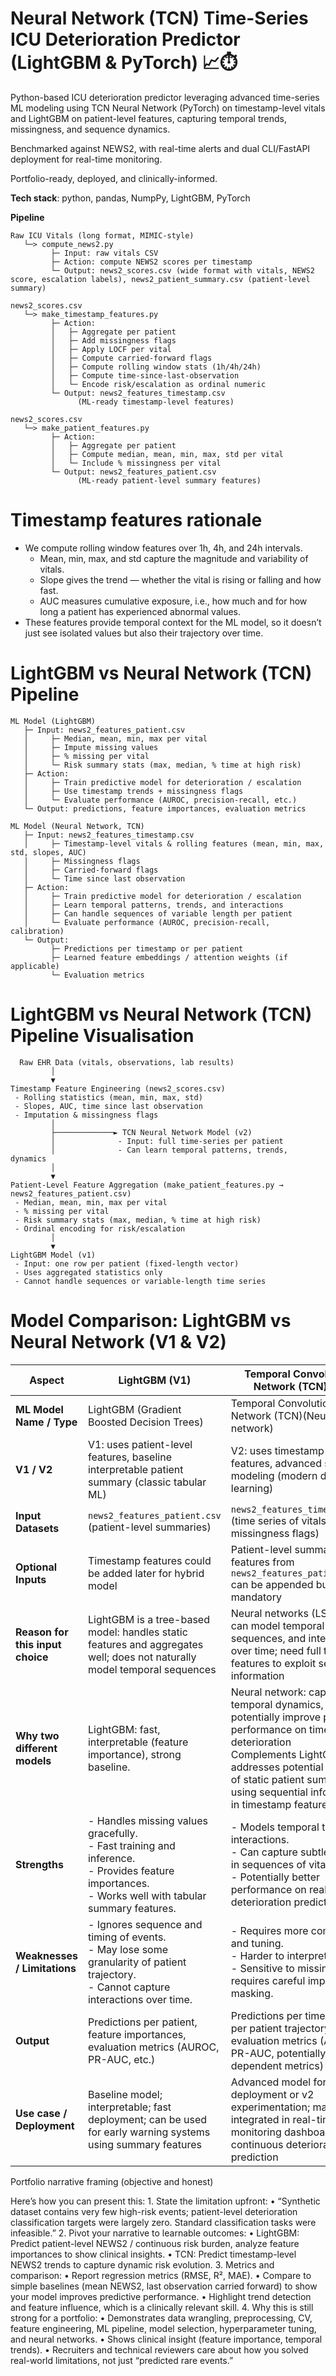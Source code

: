 # Neural Network (TCN) Time-Series ICU Deterioration Predictor (LightGBM & PyTorch) 📈⏱️ 

Python-based ICU deterioration predictor leveraging advanced time-series ML modeling using TCN Neural Network (PyTorch) on timestamp-level vitals and LightGBM on patient-level features, capturing temporal trends, missingness, and sequence dynamics. 

Benchmarked against NEWS2, with real-time alerts and dual CLI/FastAPI deployment for real-time monitoring.

Portfolio-ready, deployed, and clinically-informed.

**Tech stack**: python, pandas, NumpPy, LightGBM, PyTorch

**Pipeline**
```text
Raw ICU Vitals (long format, MIMIC-style)
   └─> compute_news2.py
         ├─ Input: raw vitals CSV
         ├─ Action: compute NEWS2 scores per timestamp
         └─ Output: news2_scores.csv (wide format with vitals, NEWS2 score, escalation labels), news2_patient_summary.csv (patient-level summary)

news2_scores.csv
   └─> make_timestamp_features.py
         ├─ Action:
         │   ├─ Aggregate per patient
         │   ├─ Add missingness flags
         │   ├─ Apply LOCF per vital
         │   ├─ Compute carried-forward flags
         │   ├─ Compute rolling window stats (1h/4h/24h)
         │   ├─ Compute time-since-last-observation
         │   └─ Encode risk/escalation as ordinal numeric
         └─ Output: news2_features_timestamp.csv
               (ML-ready timestamp-level features)

news2_scores.csv
   └─> make_patient_features.py
         ├─ Action:
         │   ├─ Aggregate per patient
         │   ├─ Compute median, mean, min, max, std per vital
         │   └─ Include % missingness per vital
         └─ Output: news2_features_patient.csv
               (ML-ready patient-level summary features)
```

# Timestamp features rationale
- We compute rolling window features over 1h, 4h, and 24h intervals. 
   - Mean, min, max, and std capture the magnitude and variability of vitals. 
   - Slope gives the trend — whether the vital is rising or falling and how fast. 
   - AUC measures cumulative exposure, i.e., how much and for how long a patient has experienced abnormal values. 
- These features provide temporal context for the ML model, so it doesn’t just see isolated values but also their trajectory over time.


# LightGBM vs Neural Network (TCN) Pipeline
```text
ML Model (LightGBM)
   ├─ Input: news2_features_patient.csv 
   │     ├─ Median, mean, min, max per vital
   │     ├─ Impute missing values
   │     ├─ % missing per vital
   │     └─ Risk summary stats (max, median, % time at high risk)
   ├─ Action:
   │     ├─ Train predictive model for deterioration / escalation
   │     ├─ Use timestamp trends + missingness flags
   │     └─ Evaluate performance (AUROC, precision-recall, etc.)
   └─ Output: predictions, feature importances, evaluation metrics

ML Model (Neural Network, TCN)
   ├─ Input: news2_features_timestamp.csv
   │     ├─ Timestamp-level vitals & rolling features (mean, min, max, std, slopes, AUC)
   │     ├─ Missingness flags
   │     ├─ Carried-forward flags  
   │     └─ Time since last observation
   ├─ Action:
   │     ├─ Train predictive model for deterioration / escalation
   │     ├─ Learn temporal patterns, trends, and interactions
   │     ├─ Can handle sequences of variable length per patient
   │     └─ Evaluate performance (AUROC, precision-recall, calibration)
   └─ Output: 
         ├─ Predictions per timestamp or per patient
         ├─ Learned feature embeddings / attention weights (if applicable)
         └─ Evaluation metrics
```

# LightGBM vs Neural Network (TCN) Pipeline Visualisation
```text
  Raw EHR Data (vitals, observations, lab results)
         │
         ▼
Timestamp Feature Engineering (news2_scores.csv)
 - Rolling statistics (mean, min, max, std)
 - Slopes, AUC, time since last observation
 - Imputation & missingness flags
         │
         ├─────────────► TCN Neural Network Model (v2)
         │              - Input: full time-series per patient
         │              - Can learn temporal patterns, trends, dynamics
         │
         ▼
Patient-Level Feature Aggregation (make_patient_features.py → news2_features_patient.csv)
 - Median, mean, min, max per vital
 - % missing per vital
 - Risk summary stats (max, median, % time at high risk)
 - Ordinal encoding for risk/escalation
         │
         ▼
LightGBM Model (v1)
 - Input: one row per patient (fixed-length vector)
 - Uses aggregated statistics only
 - Cannot handle sequences or variable-length time series
```

 # Model Comparison: LightGBM vs Neural Network (V1 & V2)

| Aspect | LightGBM (V1) | Temporal Convolutional Network (TCN) (V2) |
|--------|-------------------|-------------------|
| **ML Model Name / Type** | LightGBM (Gradient Boosted Decision Trees) | Temporal Convolutional Network (TCN)(Neural network) |
| **V1 / V2** | V1: uses patient-level features, baseline interpretable patient summary (classic tabular ML) | V2: uses timestamp-level features, advanced sequence modeling (modern deep learning) |
| **Input Datasets** | `news2_features_patient.csv` (patient-level summaries) | `news2_features_timestamp.csv` (time series of vitals, missingness flags) |
| **Optional Inputs** | Timestamp features could be added later for hybrid model | Patient-level summary features from `news2_features_patient.csv` can be appended but not mandatory |
| **Reason for this input choice** | LightGBM is a tree-based model: handles static features and aggregates well; does not naturally model temporal sequences | Neural networks (LSTM/TCN) can model temporal trends, sequences, and interactions over time; need full timestamp features to exploit sequential information |
| **Why two different models** | LightGBM: fast, interpretable (feature importance), strong baseline. | Neural network: captures temporal dynamics, can potentially improve predictive performance on time-series deterioration<br>Complements LightGBM; addresses potential limitations of static patient summaries by using sequential information in timestamp features |
| **Strengths** | - Handles missing values gracefully.<br>- Fast training and inference.<br>- Provides feature importances.<br>- Works well with tabular summary features. | - Models temporal trends and interactions.<br>- Can capture subtle patterns in sequences of vitals.<br>- Potentially better performance on real-time deterioration prediction. |
| **Weaknesses / Limitations** | - Ignores sequence and timing of events.<br>- May lose some granularity of patient trajectory.<br>- Cannot capture interactions over time. | - Requires more computation and tuning.<br>- Harder to interpret.<br>- Sensitive to missing data; requires careful imputation or masking. |
| **Output** | Predictions per patient, feature importances, evaluation metrics (AUROC, PR-AUC, etc.) | Predictions per timestamp or per patient trajectory, evaluation metrics (AUROC, PR-AUC, potentially time-dependent metrics) |
| **Use case / Deployment** | Baseline model; interpretable; fast deployment; can be used for early warning systems using summary features | Advanced model for final deployment or v2 experimentation; may be integrated in real-time monitoring dashboards for continuous deterioration prediction |


Portfolio narrative framing (objective and honest)

Here’s how you can present this:
	1.	State the limitation upfront:
	•	“Synthetic dataset contains very few high-risk events; patient-level deterioration classification targets were largely zero. Standard classification tasks were infeasible.”
	2.	Pivot your narrative to learnable outcomes:
	•	LightGBM: Predict patient-level NEWS2 / continuous risk burden, analyze feature importances to show clinical insights.
	•	TCN: Predict timestamp-level NEWS2 trends to capture dynamic risk evolution.
	3.	Metrics and comparison:
	•	Report regression metrics (RMSE, R², MAE).
	•	Compare to simple baselines (mean NEWS2, last observation carried forward) to show your model improves predictive performance.
	•	Highlight trend detection and feature influence, which is a clinically relevant skill.
	4.	Why this is still strong for a portfolio:
	•	Demonstrates data wrangling, preprocessing, CV, feature engineering, ML pipeline, model selection, hyperparameter tuning, and neural networks.
	•	Shows clinical insight (feature importance, temporal trends).
	•	Recruiters and technical reviewers care about how you solved real-world limitations, not just “predicted rare events.”